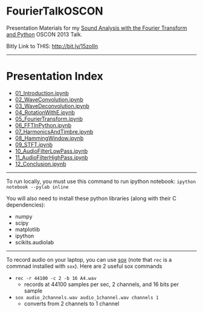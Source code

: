FourierTalkOSCON
================

Presentation Materials for my [Sound Analysis with the Fourier Transform and Python](http://www.oscon.com/oscon2013/public/schedule/detail/28946) OSCON 2013 Talk.

Bitly Link to THIS: http://bit.ly/15zoIIn

---

# Presentation Index

* [01_Introduction.ipynb](http://nbviewer.ipython.org/url/raw.github.com/calebmadrigal/FourierTalkOSCON/master/01_Introduction.ipynb)
* [02_WaveConvolution.ipynb](http://nbviewer.ipython.org/url/raw.github.com/calebmadrigal/FourierTalkOSCON/master/02_WaveConvolution.ipynb)
* [03_WaveDeconvolution.ipynb](http://nbviewer.ipython.org/url/raw.github.com/calebmadrigal/FourierTalkOSCON/master/03_WaveDeconvolution.ipynb)
* [04_RotationWithE.ipynb](http://nbviewer.ipython.org/url/raw.github.com/calebmadrigal/FourierTalkOSCON/master/04_RotationWithE.ipynb)
* [05_FourierTransform.ipynb](http://nbviewer.ipython.org/url/raw.github.com/calebmadrigal/FourierTalkOSCON/master/05_FourierTransform.ipynb)
* [06_FFTInPython.ipynb](http://nbviewer.ipython.org/url/raw.github.com/calebmadrigal/FourierTalkOSCON/master/06_FFTInPython.ipynb)
* [07_HarmonicsAndTimbre.ipynb](http://nbviewer.ipython.org/url/raw.github.com/calebmadrigal/FourierTalkOSCON/master/07_HarmonicsAndTimbre.ipynb)
* [08_HammingWindow.ipynb](http://nbviewer.ipython.org/url/raw.github.com/calebmadrigal/FourierTalkOSCON/master/08_HammingWindow.ipynb)
* [09_STFT.ipynb](http://nbviewer.ipython.org/url/raw.github.com/calebmadrigal/FourierTalkOSCON/master/09_STFT.ipynb)
* [10_AudioFilterLowPass.ipynb](http://nbviewer.ipython.org/url/raw.github.com/calebmadrigal/FourierTalkOSCON/master/10_AudioFilterLowPass.ipynb)
* [11_AudioFilterHighPass.ipynb](http://nbviewer.ipython.org/url/raw.github.com/calebmadrigal/FourierTalkOSCON/master/11_AudioFilterHighPass.ipynb)
* [12_Conclusion.ipynb](http://nbviewer.ipython.org/url/raw.github.com/calebmadrigal/FourierTalkOSCON/master/12_Conclusion.ipynb)

---

To run locally, you must use this command to run ipython notebook: `ipython notebook --pylab inline`

You will also need to install these python libraries (along with their C dependencies):

* numpy
* scipy
* matplotlib
* ipython
* scikits.audiolab

---

To record audio on your laptop, you can use [sox](http://sox.sourceforge.net/) (note that `rec` is a commnad installed with `sox`).  Here are 2 useful sox commands

* `rec -r 44100 -c 2 -b 16 A4.wav`
    - records at 44100 samples per sec, 2 channels, and 16 bits per sample
* `sox audio_2channels.wav audio_1channel.wav channels 1`
    - converts from 2 channels to 1 channel

